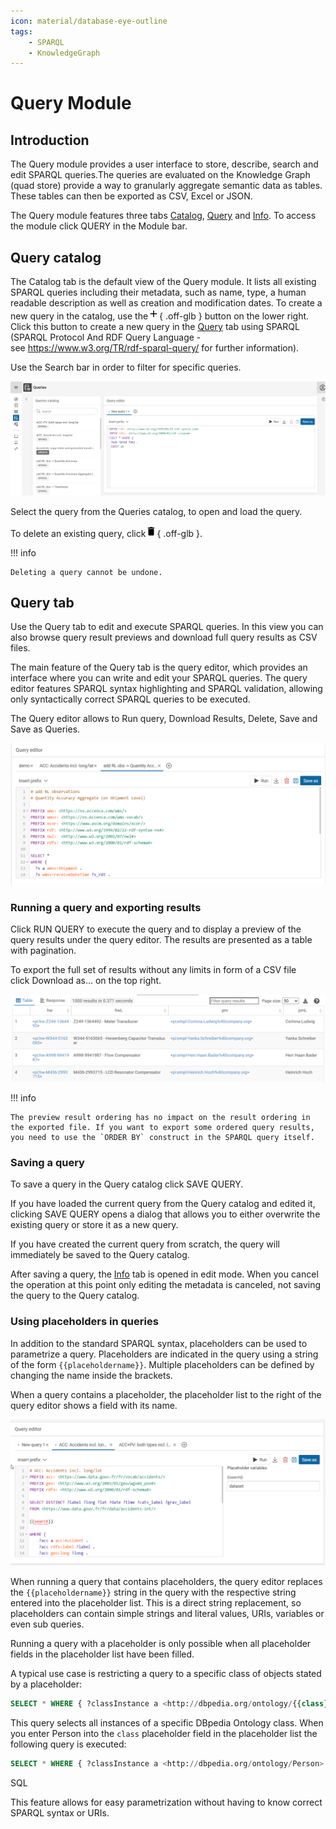 ```yaml
---
icon: material/database-eye-outline
tags:
    - SPARQL
    - KnowledgeGraph
---
```

# Query Module

## Introduction

The Query module provides a user interface to store, describe, search and edit SPARQL queries.The queries are evaluated on the Knowledge Graph (quad store) provide a way to granularly aggregate semantic data as tables. These tables can then be exported as CSV, Excel or JSON.

The Query module features three tabs [Catalog](#query-catalog), [Query](#query-tab) and [Info](#). To access the module click QUERY in the Module bar.

## Query catalog

The Catalog tab is the default view of the Query module. It lists all existing SPARQL queries including their metadata, such as name, type, a human readable description as well as creation and modification dates. To create a new query in the catalog, use the![](./add.png){ .off-glb } button on the lower right. Click this button to create a new query in the [Query](#query-tab) tab using SPARQL (SPARQL Protocol And RDF Query Language - see <https://www.w3.org/TR/rdf-sparql-query/> for further information).

Use the Search bar in order to filter for specific queries.

![](./Queries.png)

Select the query from the Queries catalog, to open and load the query. 

To delete an existing query, click![](./query1.png){ .off-glb }.

!!! info

    Deleting a query cannot be undone.

## Query tab

Use the Query tab to edit and execute SPARQL queries. In this view you can also browse query result previews and download full query results as CSV files.

The main feature of the Query tab is the query editor, which provides an interface where you can write and edit your SPARQL queries. The query editor features SPARQL syntax highlighting and SPARQL validation, allowing only syntactically correct SPARQL queries to be executed.

The Query editor allows to Run query, Download Results, Delete, Save and Save as Queries.

![](./QueryEditor.png)

### Running a query and exporting results

Click RUN QUERY to execute the query and to display a preview of the query results under the query editor. The results are presented as a table with pagination.

To export the full set of results without any limits in form of a CSV file click Download as... on the top right. 

![](./QueriesResults.png)

!!! info

    The preview result ordering has no impact on the result ordering in the exported file. If you want to export some ordered query results, you need to use the `ORDER BY` construct in the SPARQL query itself.

### Saving a query

To save a query in the Query catalog click SAVE QUERY.

If you have loaded the current query from the Query catalog and edited it, clicking SAVE QUERY opens a dialog that allows you to either overwrite the existing query or store it as a new query.

If you have created the current query from scratch, the query will immediately be saved to the Query catalog.

After saving a query, the [Info](#query-tab) tab is opened in edit mode. When you cancel the operation at this point only editing the metadata is canceled, not saving the query to the Query catalog.

### Using placeholders in queries

In addition to the standard SPARQL syntax, placeholders can be used to parametrize a query. Placeholders are indicated in the query using a string of the form `{{placeholdername}}`. Multiple placeholders can be defined by changing the name inside the brackets.

When a query contains a placeholder, the placeholder list to the right of the query editor shows a field with its name.

![](./placeholder.png)

When running a query that contains placeholders, the query editor replaces the `{{placeholdername}}` string in the query with the respective string entered into the placeholder list. This is a direct string replacement, so placeholders can contain simple strings and literal values, URIs, variables or even sub queries.

Running a query with a placeholder is only possible when all placeholder fields in the placeholder list have been filled.

A typical use case is restricting a query to a specific class of objects stated by a placeholder:

``` sql
SELECT * WHERE { ?classInstance a <http://dbpedia.org/ontology/{{class}}> .}
```

This query selects all instances of a specific DBpedia Ontology class. When you enter Person into the `class` placeholder field in the placeholder list the following query is executed:

``` sql
SELECT * WHERE { ?classInstance a <http://dbpedia.org/ontology/Person> .}
```

SQL

This feature allows for easy parametrization without having to know correct SPARQL syntax or URIs.

